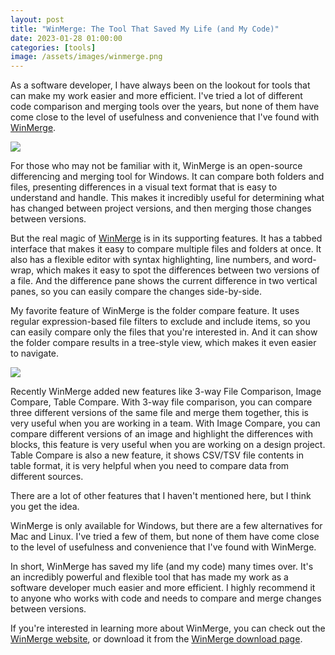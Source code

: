 ```yaml
---
layout: post
title: "WinMerge: The Tool That Saved My Life (and My Code)"
date: 2023-01-28 01:00:00
categories: [tools]
image: /assets/images/winmerge.png
---
```


As a software developer, I have always been on the lookout for tools that can make my work easier and more efficient. I've tried a lot of different code comparison and merging tools over the years, but none of them have come close to the level of usefulness and convenience that I've found with [WinMerge](https://winmerge.org/).

![](https://winmerge.org/screenshots/filecmp.png)

For those who may not be familiar with it, WinMerge is an open-source differencing and merging tool for Windows. It can compare both folders and files, presenting differences in a visual text format that is easy to understand and handle. This makes it incredibly useful for determining what has changed between project versions, and then merging those changes between versions.

But the real magic of [WinMerge](https://winmerge.org/) is in its supporting features. It has a tabbed interface that makes it easy to compare multiple files and folders at once. It also has a flexible editor with syntax highlighting, line numbers, and word-wrap, which makes it easy to spot the differences between two versions of a file. And the difference pane shows the current difference in two vertical panes, so you can easily compare the changes side-by-side.

My favorite feature of WinMerge is the folder compare feature. It uses regular expression-based file filters to exclude and include items, so you can easily compare only the files that you're interested in. And it can show the folder compare results in a tree-style view, which makes it even easier to navigate.

![](https://i.gyazo.com/af18960bd1f121213a2cd9287cae9cf4.gif)

Recently WinMerge added new features like 3-way File Comparison, Image Compare, Table Compare. With 3-way file comparison, you can compare three different versions of the same file and merge them together, this is very useful when you are working in a team. With Image Compare, you can compare different versions of an image and highlight the differences with blocks, this feature is very useful when you are working on a design project. Table Compare is also a new feature, it shows CSV/TSV file contents in table format, it is very helpful when you need to compare data from different sources.

There are a lot of other features that I haven't mentioned here, but I think you get the idea.

WinMerge is only available for Windows, but there are a few alternatives for Mac and Linux. I've tried a few of them, but none of them have come close to the level of usefulness and convenience that I've found with WinMerge.

In short, WinMerge has saved my life (and my code) many times over. It's an incredibly powerful and flexible tool that has made my work as a software developer much easier and more efficient. I highly recommend it to anyone who works with code and needs to compare and merge changes between versions.

If you're interested in learning more about WinMerge, you can check out the [WinMerge website](https://winmerge.org/), or download it from the [WinMerge download page](https://winmerge.org/downloads/).
